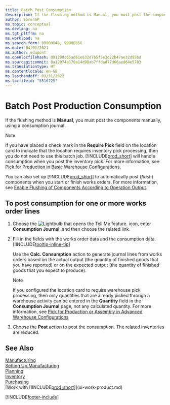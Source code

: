 ```yaml
---
title: Batch Post Consumption
description: If the flushing method is Manual, you must post the components manually, using a consumption journal.
author: SorenGP
ms.topic: conceptual
ms.devlang: na
ms.tgt_pltfrm: na
ms.workload: na
ms.search.form: 99000846, 99000850
ms.date: 04/01/2021
ms.author: edupont
ms.openlocfilehash: 09129dc65ad61e632d7b5f5e3d22b47ae32d95bd
ms.sourcegitcommit: 8a12074b170a14d98ab7ffdad77d66aed64e5783
ms.translationtype: HT
ms.contentlocale: en-GB
ms.lasthandoff: 03/31/2022
ms.locfileid: "8516725"
---
```

# <a name="batch-post-production-consumption"></a>Batch Post Production Consumption

If the flushing method is **Manual**, you must post the components manually, using a consumption journal.  

>[!NOTE]
> If you have placed a check mark in the **Require Pick** field on the location card to indicate that the location requires inventory pick processing, then you do not need to use this batch job. [!INCLUDE[prod_short](includes/prod_short.md)] will handle consumption when you post the inventory pick. For more information, see [Pick for Production in Basic Warehouse Configurations](warehouse-how-to-pick-for-production.md#pick-for-production-in-basic-warehouse-configurations).  

You can also set up [!INCLUDE[prod_short](includes/prod_short.md)] to automatically post (*flush*) components when you start or finish works orders. For more information, see [Enable Flushing of Components According to Operation Output](production-how-to-flush-components-according-to-operation-output.md).

## <a name="to-post-consumption-for-one-or-more-production-order-lines"></a>To post consumption for one or more works order lines

1. Choose the ![Lightbulb that opens the Tell Me feature.](media/ui-search/search_small.png "Tell me what you want to do") icon, enter **Consumption Journal**, and then choose the related link.  
2. Fill in the fields with the works order data and the consumption data. [!INCLUDE[tooltip-inline-tip](includes/tooltip-inline-tip_md.md)]  

    Use the **Calc. Consumption** action to generate journal lines from works orders based on the actual output (the quantity of finished goods that you have reported) or on the expected output (the quantity of finished goods that you expect to produce).

    > [!NOTE]
    > If you configured the location card to require warehouse pick processing, then only quantities that are already picked through a warehouse activity can be entered in the **Quantity** field in the **Consumption Journal** page, not any calculated quantity. For more information, see [Pick for Production or Assembly in Advanced Warehouse Configurations](warehouse-how-to-pick-for-internal-operations-in-advanced-warehousing.md)

3. Choose the **Post** action to post the consumption. The related inventories are reduced.

## <a name="see-also"></a>See Also

[Manufacturing](production-manage-manufacturing.md)  
[Setting Up Manufacturing](production-configure-production-processes.md)  
[Planning](production-planning.md)  
[Inventory](inventory-manage-inventory.md)  
[Purchasing](purchasing-manage-purchasing.md)  
[Work with [!INCLUDE[prod_short](includes/prod_short.md)]](ui-work-product.md)  

[!INCLUDE[footer-include](includes/footer-banner.md)]
